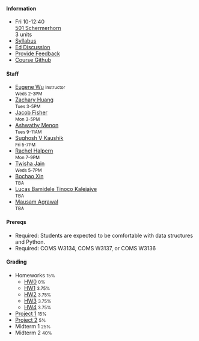#### Information 

* Fri 10-12:40   
  [501 Schermerhorn](https://www.wikicu.com/Schermerhorn_Hall)   
  3 units
* [Syllabus](./syllabus)
* [Ed Discussion](https://edstem.org/us/courses/17037/discussion/)
* [Provide Feedback](https://goo.gl/forms/QIfWsPnwu3YHtamk1)
* [Course Github](http://github.com/w4111)

#### Staff


* [Eugene Wu](http://www.eugenewu.net) <small>Instructor</small>   
  <small>Weds 2-3PM</small>
* [Zachary Huang](http://www.columbia.edu/~zh2408/)   
  <small>Tues 3-5PM</small>
* [Jacob Fisher](#)   
  <small>Mon 3-5PM</small>
* [Ashwathy Menon](#)   
  <small>Tues 9-11AM</small>
* [Sughosh V Kaushik](#)   
  <small>Fri 5-7PM</small>
* [Rachel Halpern](#)   
  <small>Mon 7-9PM</small>
* [Twisha Jain](#)   
  <small>Weds 5-7PM</small>
* [Bochao Xin](#)   
  <small>TBA</small>
* [Lucas Bamidele Tinoco Kalejaiye](#)   
  <small>TBA</small>
* [Mausam Agrawal](#)   
  <small>TBA</small>






#### Prereqs

* Required: Students are expected to be comfortable with data structures and Python.
* Required: COMS W3134, COMS W3137, or COMS W3136  

#### Grading

* Homeworks <small>15%</small>
  * [HW0](https://github.com/w4111/hw0) <small>0%</small>
  * [HW1](https://github.com/w4111/hw1-s22) <small>3.75%</small>
  * [HW2](https://github.com/w4111/hw2-s22) <small>3.75%</small>
  * [HW3](https://github.com/w4111/hw3-s22) <small>3.75%</small>
  * [HW4](https://github.com/w4111/hw4-s22) <small>3.75%</small>
* [Project 1](https://github.com/w4111/project1-s22) <small>15%</small>
* [Project 2](https://github.com/w4111/project2-s22) <small>5%</small>
* Midterm 1 <small>25%</small>
* Midterm 2 <small>40%</small>
